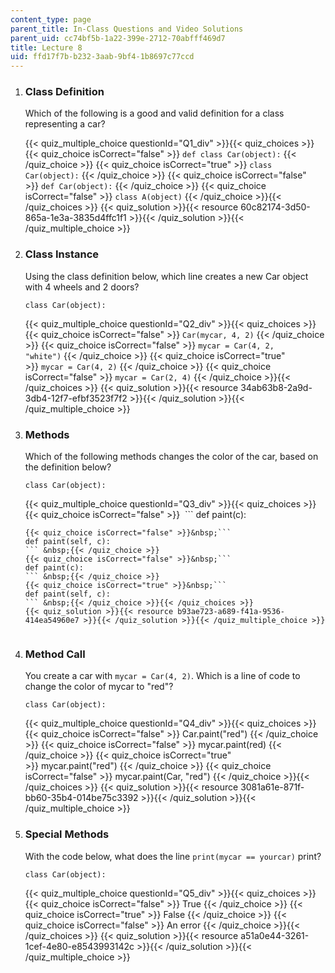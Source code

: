 ```yaml
---
content_type: page
parent_title: In-Class Questions and Video Solutions
parent_uid: cc74bf5b-1a22-399e-2712-70abfff469d7
title: Lecture 8
uid: ffd17f7b-b232-3aab-9bf4-1b8697c77ccd
---
```


1.  ### Class Definition
    
      
    
    Which of the following is a good and valid definition for a class representing a car?
    
    {{< quiz_multiple_choice questionId="Q1_div" >}}{{< quiz_choices >}}{{< quiz_choice isCorrect="false" >}}&nbsp;`def class Car(object):`&nbsp;{{< /quiz_choice >}}
    {{< quiz_choice isCorrect="true" >}}&nbsp;`class Car(object):`&nbsp;{{< /quiz_choice >}}
    {{< quiz_choice isCorrect="false" >}}&nbsp;`def Car(object):`&nbsp;{{< /quiz_choice >}}
    {{< quiz_choice isCorrect="false" >}}&nbsp;`class A(object)`&nbsp;{{< /quiz_choice >}}{{< /quiz_choices >}}
    {{< quiz_solution >}}{{< resource 60c82174-3d50-865a-1e3a-3835d4ffc1f1 >}}{{< /quiz_solution >}}{{< /quiz_multiple_choice >}}
  
3.  ### Class Instance
    
      
    
    Using the class definition below, which line creates a new Car object with 4 wheels and 2 doors?
    
    ```
    class Car(object):
    ```
    
    {{< quiz_multiple_choice questionId="Q2_div" >}}{{< quiz_choices >}}{{< quiz_choice isCorrect="false" >}}&nbsp;`Car(mycar, 4, 2)`&nbsp;{{< /quiz_choice >}}
    {{< quiz_choice isCorrect="false" >}}&nbsp;`mycar = Car(4, 2, "white")`&nbsp;{{< /quiz_choice >}}
    {{< quiz_choice isCorrect="true" >}}&nbsp;`mycar = Car(4, 2)`&nbsp;{{< /quiz_choice >}}
    {{< quiz_choice isCorrect="false" >}}&nbsp;`mycar = Car(2, 4)`&nbsp;{{< /quiz_choice >}}{{< /quiz_choices >}}
    {{< quiz_solution >}}{{< resource 34ab63b8-2a9d-3db4-12f7-efbf3523f7f2 >}}{{< /quiz_solution >}}{{< /quiz_multiple_choice >}}
  
5.  ### Methods
    
      
    
    Which of the following methods changes the color of the car, based on the definition below?
    
    ```
    class Car(object):
    ```
    
    {{< quiz_multiple_choice questionId="Q3_div" >}}{{< quiz_choices >}}{{< quiz_choice isCorrect="false" >}}&nbsp; ```
     def paint(c):
    ``` &nbsp;{{< /quiz_choice >}}
    {{< quiz_choice isCorrect="false" >}}&nbsp;```
    def paint(self, c):
    ``` &nbsp;{{< /quiz_choice >}}
    {{< quiz_choice isCorrect="false" >}}&nbsp;```
    def paint(c):
    ``` &nbsp;{{< /quiz_choice >}}
    {{< quiz_choice isCorrect="true" >}}&nbsp;```
    def paint(self, c):
    ``` &nbsp;{{< /quiz_choice >}}{{< /quiz_choices >}}
    {{< quiz_solution >}}{{< resource b93ae723-a689-f41a-9536-414ea54960e7 >}}{{< /quiz_solution >}}{{< /quiz_multiple_choice >}}
  
7.  ### Method Call
    
      
    
    You create a car with `mycar = Car(4, 2)`. Which is a line of code to change the color of mycar to "red"?
    
    ```
    class Car(object):
    ```
    
    {{< quiz_multiple_choice questionId="Q4_div" >}}{{< quiz_choices >}}{{< quiz_choice isCorrect="false" >}}&nbsp;Car.paint("red")&nbsp;{{< /quiz_choice >}}
    {{< quiz_choice isCorrect="false" >}}&nbsp;mycar.paint(red)&nbsp;{{< /quiz_choice >}}
    {{< quiz_choice isCorrect="true" >}}&nbsp;mycar.paint("red")&nbsp;{{< /quiz_choice >}}
    {{< quiz_choice isCorrect="false" >}}&nbsp;mycar.paint(Car, "red")&nbsp;{{< /quiz_choice >}}{{< /quiz_choices >}}
    {{< quiz_solution >}}{{< resource 3081a61e-871f-bb60-35b4-014be75c3392 >}}{{< /quiz_solution >}}{{< /quiz_multiple_choice >}}
  
9.  ### Special Methods
    
      
    
    With the code below, what does the line `print(mycar == yourcar)` print?
    
    ```
    class Car(object):
    ```
    
    {{< quiz_multiple_choice questionId="Q5_div" >}}{{< quiz_choices >}}{{< quiz_choice isCorrect="false" >}}&nbsp;True&nbsp;{{< /quiz_choice >}}
    {{< quiz_choice isCorrect="true" >}}&nbsp;False&nbsp;{{< /quiz_choice >}}
    {{< quiz_choice isCorrect="false" >}}&nbsp;An error&nbsp;{{< /quiz_choice >}}{{< /quiz_choices >}}
    {{< quiz_solution >}}{{< resource a51a0e44-3261-1cef-4e80-e8543993142c >}}{{< /quiz_solution >}}{{< /quiz_multiple_choice >}}